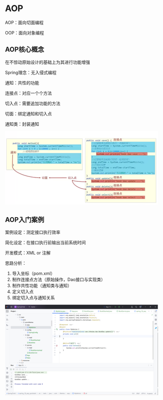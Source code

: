 # AOP

AOP：面向切面编程

OOP：面向对象编程

## AOP核心概念

在不惊动原始设计的基础上为其进行功能增强

Spring理念：无入侵式编程

通知：共性的功能

连接点：对应一个个方法

切入点：需要追加功能的方法

切面：绑定通知和切入点

通知类：封装通知

![image-20240522234052596](./19AOP简介.assets/image-20240522234052596.png)



## AOP入门案例

案例设定：测定接口执行效率

简化设定：在接口执行前输出当前系统时间

开发模式：XML or 注解

思路分析：

1. 导入坐标（pom.xml）
2. 制作连接点方法（原始操作，Dao接口与实现类）
3. 制作共性功能（通知类与通知）
4. 定义切入点
5. 绑定切入点与通知关系

![image-20240603190441272](./19AOP简介.assets/image-20240603190441272.png)



